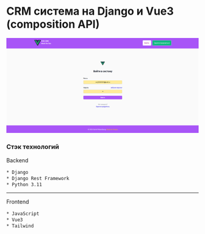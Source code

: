 # CRM система на Django и Vue3 (composition API)


![CRM](/frontend/public/screens/screen.png)

### Стэк технологий
Backend
>
    * Django
    * Django Rest Framework
    * Python 3.11
<hr>

Frontend
>
    * JavaScript
    * Vue3
    * Tailwind